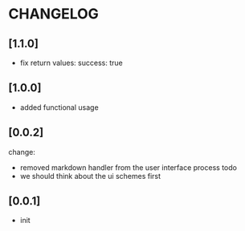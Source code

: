 # CHANGELOG

## [1.1.0]
- fix return values: success: true

## [1.0.0]
- added functional usage

## [0.0.2]
change:
- removed markdown handler from the user interface process
  todo
- we should think about the ui schemes first

## [0.0.1]
* init
